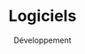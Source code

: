 ---
layout: service
title: "Logiciels"
subtitle: "Développement"
lang: fr
ref: Software Development
img: computer.png
description: Nous proposons le développement et la maintenance de l'application informatique et des outils logiciels en tant que service. Notre expérience, acquise dans les meilleures institutions financières, de conseil et académiques, est la garantie de la haute qualité de nos solutions. Les outils et les pipelines que nous avons développés sont utilisés pour les tests de logiciels, l’aide au développement de logiciels et l’analyse de données, dans les milieux universitaires et industriels. Nous avons également développé les applications Web pour des organisations telles que MSF et Credit Suisse. Si vous êtes intéressé par ce service, n'hésitez pas à nous contacter.
---